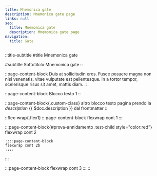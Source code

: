 ```yaml
---
title: Mnemonica gate
description: Mnemonica gate page
links: null
seo:
  title: Mnemonica gate
  description: Mnemonica gate page
navigation:
  title: Gate
---
```


::title-subtitle
#title
Mnemonica gate

#subtitle
Sottotitolo Mnemonica gate
::

::page-content-block
Duis at sollicitudin eros. Fusce posuere magna non nisi venenatis, vitae vulputate est pellentesque. In a tortor
tempor, scelerisque risus sit amet, mattis diam.
::

::page-content-block
Blocco testo 1
::

::page-content-block{.custom-class}
altro blocco testo pagina prendo la _description_ {{ $doc.description }} dal frontmatter
::

::flex-wrap{.flex1}
:::page-content-block
flexwrap cont 1
:::

:::page-content-block{#prova-annidamento .test-child style="color:red"}
flexwrap cont 2

    ::::page-content-block
    flexwrap cont 2b
    ::::

:::

:::page-content-block
flexwrap cont 3
:::
::
